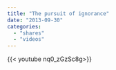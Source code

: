 ```yaml
---
title: "The pursuit of ignorance"
date: "2013-09-30"
categories:
  - "shares"
  - "videos"
---
```


<div style="width: 70vw;">{{< youtube nq0_zGzSc8g>}}</div>

